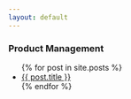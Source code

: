 ```yaml
---
layout: default
---
```

<html lang="en">
<head>
    <meta charset="utf-8">
    <meta name="viewport" content="width=device-width, initial-scale=1.0">
    <link href="https://fonts.googleapis.com/css2?family=Manrope:wght@300;400;500;600;700&display=swap" rel="stylesheet">
    <link rel="stylesheet" href="{{ '/assets/css/screen.css' | relative_url }}">
</head>
<body>
    <h3>Product Management</h3>
    <ul class = "posts">
        {% for post in site.posts %}
        <li>
            <span>
                <a href="{{ post.url }}">{{ post.title }}</a>
            </span>
        </li>
        {% endfor %}
    </ul>
</body>
</html>
